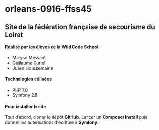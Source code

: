 
# orleans-0916-ffss45

## Site de la fédération française de secourisme du Loiret

#### Réalisé par les élèves de la Wild Code School
* Maryse Messant
* Guillaume Curiel
* Julien Houssemaine

#### Technologies utilisées
* PHP 7.0
* Symfony 2.8

#### Pour installer le site

Tout d'abord, cloner le dépôt **GitHub**.
Lancer un **Composer Install** puis donner les autorisations d'écriture à **Symfony**.

